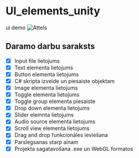 # UI_elements_unity
ui demo
![Attels](https://www.pngall.com/wp-content/uploads/5/Cartoon-Mr.-Bean-PNG-File.png)

## Daramo darbu saraksts
- [x] Input file lietojums
- [x] Text elementa lietojums
- [x] Button elementa lietojums
- [x] C# skripta izveide un piesaiste objektam
- [x] Image elementa lietojums
- [x] Toggle elementa lietojums
- [x] Toggle group elementa piesaiste
- [x] Drop down elementa lietojums
- [x] Slider elemnta lietojums
- [x] Audio source elementa lietojums
- [x] Scroll view elementa lietojums
- [x] Drag and drop funkcionāles ieviešana
- [x] Parslegsanas starp ainam
- [x] Projekta sagatavošana .exe un WebGL formatos
